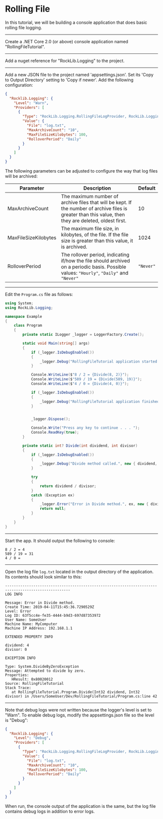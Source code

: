 # Rolling File

In this tutorial, we will be building a console application that does basic rolling file logging.

---

Create a .NET Core 2.0 (or above) console application named "RollingFileTutorial".

---

Add a nuget reference for "RockLib.Logging" to the project.

---

Add a new JSON file to the project named 'appsettings.json'. Set its 'Copy to Output Directory' setting to 'Copy if newer'. Add the following configuration:

```json
{
  "Rocklib.Logging": {
    "Level": "Warn",
    "Providers": [
      {
        "Type": "RockLib.Logging.RollingFileLogProvider, RockLib.Logging",
        "Value": { 
          "File": "log.txt",
          "MaxArchiveCount": "10",
          "MaxFileSizeKilobytes": 100,
          "RolloverPeriod": "Daily"
        }
      }
    ]
  }
}
```

The following parameters can be adjusted to configure the way that log files will be archived:

Parameter | Description | Default
--------- | ----------- | -------
MaxArchiveCount | The maximum number of archive files that will be kept. If the number of archive files is greater than this value, then they are deleted, oldest first. | 10
MaxFileSizeKilobytes | The maximum file size, in kilobytes, of the file. If the file size is greater than this value, it is archived. | 1024
RolloverPeriod | The rollover period, indicating if/how the file should archived on a periodic basis. Possible values: `"Hourly"`, `"Daily"` and `"Never"` | `"Never"`

---

Edit the `Program.cs` file as follows:

```c#
using System;
using RockLib.Logging;

namespace Example
{
    class Program
    {
        private static ILogger _logger = LoggerFactory.Create();

        static void Main(string[] args)
        {
            if (_logger.IsDebugEnabled())
            {
                _logger.Debug("RollingFileTutorial application started.");
            }

            Console.WriteLine($"8 / 2 = {Divide(8, 2)}");
            Console.WriteLine($"589 / 19 = {Divide(589, 19)}");
            Console.WriteLine($"4 / 0 = {Divide(4, 0)}");

            if (_logger.IsDebugEnabled())
            {
                _logger.Debug("RollingFileTutorial application finished.");
            }


            _logger.Dispose();

            Console.Write("Press any key to continue . . . ");
            Console.ReadKey(true);
        }

        private static int? Divide(int dividend, int divisor)
        {
            if (_logger.IsDebugEnabled())
            {
                _logger.Debug("Divide method called.", new { dividend, divisor });
            }

            try
            {
                return dividend / divisor;
            }
            catch (Exception ex)
            {
                _logger.Error("Error in Divide method.", ex, new { dividend, divisor });
                return null;
            }
        }
    }
}
```

---

Start the app. It should output the following to console:

```
8 / 2 = 4
589 / 19 = 31
4 / 0 =
```

---

Open the log file `log.txt` located in the output directory of the application. Its contents should look similar to this:

```
----------------------------------------------------------------------------------------------------
LOG INFO

Message: Error in Divide method.
Create Time: 2019-04-11T15:45:36.7290529Z
Level: Error
Log ID: 63f5cc4e-fe35-4444-b9d3-697d87353972
User Name: SomeUser
Machine Name: MyComputer
Machine IP Address: 192.168.1.1

EXTENDED PROPERTY INFO

dividend: 4
divisor: 0

EXCEPTION INFO

Type: System.DivideByZeroException
Message: Attempted to divide by zero.
Properties:
   HResult: 0x80020012
Source: RollingFileTutorial
Stack Trace:
   at RollingFileTutorial.Program.Divide(Int32 dividend, Int32 divisor) in /Users/SomeUser/Dev/RollingFileTutorial/Program.cs:line 42
```

---

Note that debug logs were not written because the logger's level is set to "Warn". To enable debug logs, modify the appsettings.json file so the level is "Debug":

```json
{
  "Rocklib.Logging": {
    "Level": "Debug",
    "Providers": [
      {
        "Type": "RockLib.Logging.RollingFileLogProvider, RockLib.Logging",
        "Value": { 
          "File": "log.txt",
          "MaxArchiveCount": "10",
          "MaxFileSizeKilobytes": 100,
          "RolloverPeriod": "Daily"
        }
      }
    ]
  }
}
```

When run, the console output of the application is the same, but the log file contains debug logs in addition to error logs.
